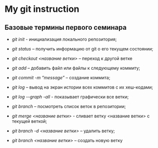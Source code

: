 # My git instruction

## Базовые термины первого семинара

* *git init* - инициализация локального репозитория;

* *git status* – получить информацию от git о его текущем состоянии;

* *git checkout <название ветки>* – переход к другой ветке

* *git add* – добавить файл или файлы к следующему коммиту;

* *git commit -m “message”* – создание коммита;

* *git log* – вывод на экран истории всех коммитов с их хеш-кодами;

* *git log --graph -all* - показывает графически все ветки;

* *git branch* – посмотреть список веток в репозитории;

* *git merge <название ветки>* - сливает ветку <название ветки> с текущей веткой; 

* *git branch -d <название ветки>* – удалить ветку;

* *git branch <название ветки>* – создать новую ветку
